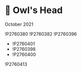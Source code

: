 # 🦉 Owl's Head
October 2021

!P2760380
!P2760382
!P2760396

<div class="slide inline">

* !P2760401
* !P2760398
* !P2760400

</div>

!P2760413

